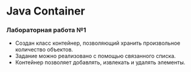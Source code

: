 # Java Container
### Лабораторная работа №1
- Создан класс контейнер, позволяющий хранить произвольное количество объектов. 
- Задание можно реализовано с помощью связанного списка. 
- Контейнер позволяет добавлять, извлекать и удалять элементы.
